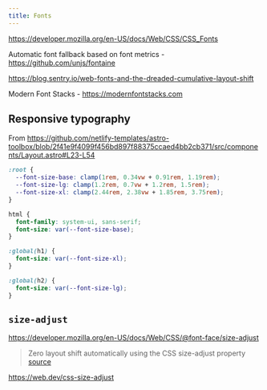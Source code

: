 ```yaml
---
title: Fonts
---
```


https://developer.mozilla.org/en-US/docs/Web/CSS/CSS_Fonts

Automatic font fallback based on font metrics - https://github.com/unjs/fontaine

https://blog.sentry.io/web-fonts-and-the-dreaded-cumulative-layout-shift

Modern Font Stacks - https://modernfontstacks.com

## Responsive typography

From https://github.com/netlify-templates/astro-toolbox/blob/2f41e9f4099f456bd897f88375ccaed4bb2cb371/src/components/Layout.astro#L23-L54

```css
:root {
  --font-size-base: clamp(1rem, 0.34vw + 0.91rem, 1.19rem);
  --font-size-lg: clamp(1.2rem, 0.7vw + 1.2rem, 1.5rem);
  --font-size-xl: clamp(2.44rem, 2.38vw + 1.85rem, 3.75rem);
}

html {
  font-family: system-ui, sans-serif;
  font-size: var(--font-size-base);
}

:global(h1) {
  font-size: var(--font-size-xl);
}

:global(h2) {
  font-size: var(--font-size-lg);
}
```

## `size-adjust`

https://developer.mozilla.org/en-US/docs/Web/CSS/@font-face/size-adjust

> Zero layout shift automatically using the CSS size-adjust property [source](https://nextjs.org/blog/next-13#nextfont)

https://web.dev/css-size-adjust
